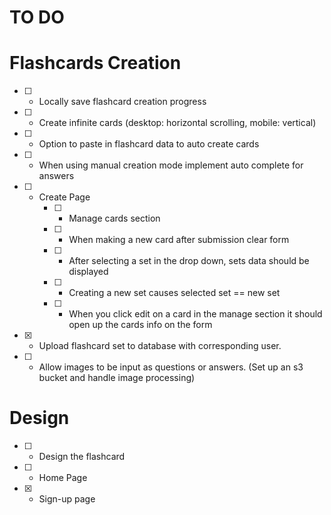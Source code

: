 # TO DO

# Flashcards Creation

- [ ] - Locally save flashcard creation progress
- [ ] - Create infinite cards (desktop: horizontal scrolling, mobile: vertical)
- [ ] - Option to paste in flashcard data to auto create cards
- [ ] - When using manual creation mode implement auto complete for answers
- [ ] - Create Page
    - [ ] - Manage cards section
    - [ ] - When making a new card after submission clear form
    - [ ] - After selecting a set in the drop down, sets data should be displayed
    - [ ] - Creating a new set causes selected set == new set
    - [ ] - When you click edit on a card in the manage section it should open up the cards info on the form
- [x] - Upload flashcard set to database with corresponding user.
- [ ] - Allow images to be input as questions or answers. (Set up an s3 bucket and handle image processing)

# Design

- [ ] - Design the flashcard
- [ ] - Home Page
- [x] - Sign-up page
